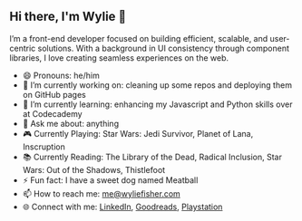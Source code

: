 ## Hi there, I'm Wylie 👋

I’m a front-end developer focused on building efficient, scalable, and user-centric solutions. With a background in UI consistency through component libraries, I love creating seamless experiences on the web.

- 😄 Pronouns: he/him
- 🔭 I’m currently working on: cleaning up some repos and deploying them on GitHub pages
- 🌱 I’m currently learning: enhancing my Javascript and Python skills over at Codecademy
- 💬 Ask me about: anything
- 🎮 Currently Playing: Star Wars: Jedi Survivor, Planet of Lana, Inscruption
- 📚 Currently Reading: The Library of the Dead, Radical Inclusion, Star Wars: Out of the Shadows, Thistlefoot
- ⚡ Fun fact: I have a sweet dog named Meatball
- 📫 How to reach me: me@wyliefisher.com
- 🌐 Connect with me: [LinkedIn](https://www.linkedin.com/in/wyliefisher/), [Goodreads](https://www.goodreads.com/user/show/7199856-wylie), [Playstation](https://profile.playstation.com/Mechascopic)

